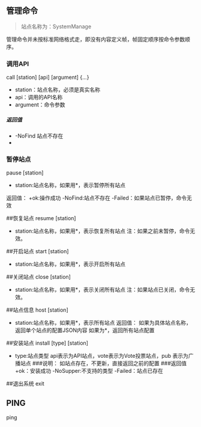 ## 管理命令
> 站点名称为：SystemManage

管理命令并未按标准网络格式走，即没有内容定义帧，帧固定顺序按命令参数顺序。

### 调用API
call [station] [api] [argument] {...}
- station：站点名称，必须是真实名称
- api：调用的API名称
- argument：命令参数
##### 返回值
- -NoFind 站点不存在
- 
### 暂停站点
pause [station]
- station:站点名称，如果用*，表示暂停所有站点

返回值：
+ok:操作成功
-NoFind:站点不存在
-Failed：如果站点已暂停，命令无效

##恢复站点
 resume [station]
- station:站点名称，如果用*，表示恢复所有站点
注：如果之前未暂停，命令无效。

##开启站点
start [station]
- station:站点名称，如果用*，表示开启所有站点

##关闭站点
 close [station]
- station:站点名称，如果用*，表示关闭所有站点
注：如果站点已关闭，命令无效。

##站点信息
host [station]
- station:站点名称，如果用*，表示所有站点
返回值：
如果为具体站点名称，返回单个站点的配置JSON内容
如果为*，返回所有站点配置

##安装站点
install [type] [station]
- type:站点类型 api表示为API站点，vote表示为Vote投票站点，pub 表示为广播站点
###说明：
如站点存在，不更新，直接返回之前的配置
###返回值
+ok：安装成功
-NoSupper:不支持的类型
-Failed：站点已存在

##退出系统
exit 
## PING
ping 
